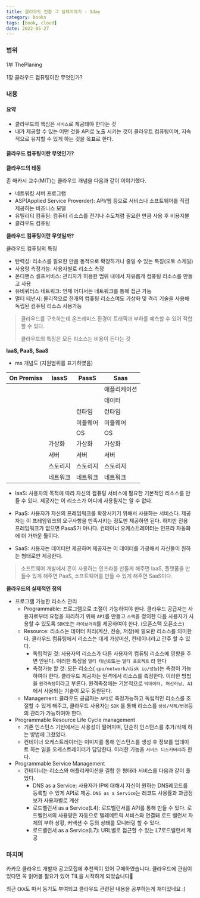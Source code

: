 ```yaml
---
title: 클라우드 전환 그 실제이야기 - 1day
category: books
tags: [book, cloud]
date: 2022-05-27
---
```


### 범위

1부 ThePlaning

1장 클라우드 컴퓨팅이란 무엇인가?

### 내용

#### **요약**

- 클라우드의 핵심은 `서비스`로 제공돼야 한다는 것
- 내가 제공할 수 있는 어떤 것을 API로 노출 시키는 것이 클라우트 컴퓨팅이며, 지속적으로 유지할 수 있게 하는 것을 목표로 한다.

#### 클라우드 컴퓨팅이란 무엇인가?

**클라우드의 태동**

존 매카시 교수(MIT)는 클라우드 개념을 다음과 같이 이야기했다.

- 네트워킹 서버 프로그램
- ASP(Applied Service Proverder): API/웹 등으로 서비스나 소프트웨어를 직접 제공하는 비즈니스 모델
- 유틸리티 컴퓨팅: 컴퓨터 리소스를 전기나 수도처럼 필요한 만큼 사용 후 비용지불
- 클라우드 컴퓨팅

**클라우드 컴퓨팅이란 무엇일까?**

클라우드 컴퓨팅의 특징

- 탄력성: 리소스를 필요한 만큼 동적으로 확장하거나 줄일 수 있는 특징(오토 스케일)
- 사용량 측정가능: 사용자별로 리소스 측정
- 온디맨스 셀프서비스: 관리자가 허용한 범위 내에서 자유롭게 컴퓨팅 리소스를 만들고 사용
- 유비쿼터스 네트워크: 언제 어디서든 네트워크를 통해 접근 가능
- 멀티 테넌시: 물리적으로 한개의 컴퓨팅 리소스여도 가상화 및 격리 기술을 사용해 독립된 컴퓨팅 리소스 사용가능

> 클라우드를 구축하는데 온프레미스 환경이 트래픽과 부하를 예측할 수 있어 적합 할 수 있다.
>
> 클라우드의 특징은 모든 리소스는 비용이 든다는 것

**IaaS, PaaS, SaaS**

- ms 개념도 (지원범위를 표기하였음)

| On Premiss | IassS    | PassS    | Saas         |
| ---------- | -------- | -------- | ------------ |
|            |          |          | 애플리케이션 |
|            |          |          | 데이터       |
|            |          | 런타임   | 런타임       |
|            |          | 미들웨어 | 미들웨어     |
|            |          | OS       | OS           |
|            | 가상화   | 가상화   | 가상화       |
|            | 서버     | 서버     | 서버         |
|            | 스토리지 | 스토리지 | 스토리지     |
|            | 네트워크 | 네트워크 | 네트워크     |

- IaaS: 사용자의 목적에 따라 자신의 컴퓨팅 서비스에 필요한 기본적인 리소스를 만들 수 있다. 제공자는 이 리소스가 어디에 사용될지는 알 수 없다.
- PaaS: 사용자가 자신의 프레임워크를 확장시키기 위해서 사용하는 서비스다. 제공자는 이 프레임워크의 요구사항을 만족시키는 정도만 제공하면 된다. 하지만 전용 프레임워크가 없으면 PasaS가 아니다. 컨테이너 오케스트레이터는 인프라 자동화에 더 가까운 툴이다.

- SaaS: 사용자는 데이터만 제공하며 제공자는 이 데이터를 가공해서 자신들이 원하는 형태로만 제공한다.

> 소프트웨어 개발에서 흔이 사용하는 인프라를 만들게 해주면 IaaS, 플랫폼을 만들수 있게 해주면 PaaS, 소프트웨어를 만들 수 있게 해주면 SaaS이다.

**클라우드의 실제적인 정의**

- 프로그램 가능한 리소스 관리
  - Programmable: 프로그램으로 조절이 가능하여야 한다. 클라우드 공급자는 사용자로부터 요청을 처리하기 위해 `API`를 만들고 `스펙`을 정의한 다음 사용자가 사용할 수 있도록 `SDK`또는 `라이브러리`를 제공하여야 한다. (오픈스택 오픈소스)
  - Resource: 리소스는 데이터 처리(계산, 전송, 저장)에 필요한 리소스를 의미한다. 클라우드 컴퓨팅에서 리소스는 대게 가상머신, 컨테이너라고 간주 할 수 있다.
    - 독립적일 것: 사용자의 리소스가 다른 사용자의 컴퓨팅 리소스에 영향을 주면 안된다. 이러한 특징을 `멀티 테넌트`또는 `멀티 프로젝트` 라 한다
    - 측정가능 할 것: 모든 리소스( `cpu/network/disk io/성능`)는 측정이 가능하여야 한다. 클라우드 제공자는 원격에서 리소스를 측정한다. 이러한 방법을 `원격측정`이라고 부른다. 원격측정에는 기본적으로 `빅데이터, 머신러닝, AI`에서 사용되는 기술이 모두 동원된다.
  - Management: 클라우드 공급자는 `API`로 측정가능하고 독립적인 리소스를 조절할 수 있게 해주고, 클라우드 사용자는 `SDK` 를 통해 리소스를 `생성/삭제/변경`등의 관리가 가능하여야 한다.
- Programmable Resource Life Cycle management
  - 기존 인스턴스 기반에서는 사용성이 떨어지며, 단순히 인스턴스를 추가/삭제 하는 방법에 그쳤었다.
  - 컨테이너 오케스트레이터는 이미지를 통해 인스턴스를 생성 후 정보를 업데이트 하는 일을 오케스트레이터가 담당한다. 이러한 기능을 `서비스 디스커버리`라 한다.
- Programmable Service Management
  - 컨테이너는 리소스와 애플리케이션을 결합 한 형태라 서비스를 다음과 같이 풀었다.
    - DNS as a Service: 사용자가 IP에 대해서 자신이 원하는 DNS레코드를 등록할 수 있게 API로 제공. `DNS as a Service`는 레코드 사용률과 과금정보가 사용자별로 계산
    - 로드벨런서 as a Service(L4): 로드벨런서를 API를 통해 만들 수 있다. 로드벨런서의 사용량은 자동으로 텔레메트릭 서비스와 연결돼 로드 밸런서 자체의 부하 상황, 커넥션 수 등의 상태를 모니터링 할 수 있다.
    - 로드밸런서 as a Service(L7): URL별로 접근할 수 있는 L7로드밸런서 제공

### 마치며

카카오 클라우드 개발자 공고모집에 추천책이 있어 구매하였습니다. 클라우드에 관심이 있다면 꼭 읽어볼 필요가 있어 TIL을 시작하게 되었습니다😤

최근 `CKA`도 따서 동기도 부여되고 클라우드 관련된 내용을 공부하는게 재미있네요 :)
